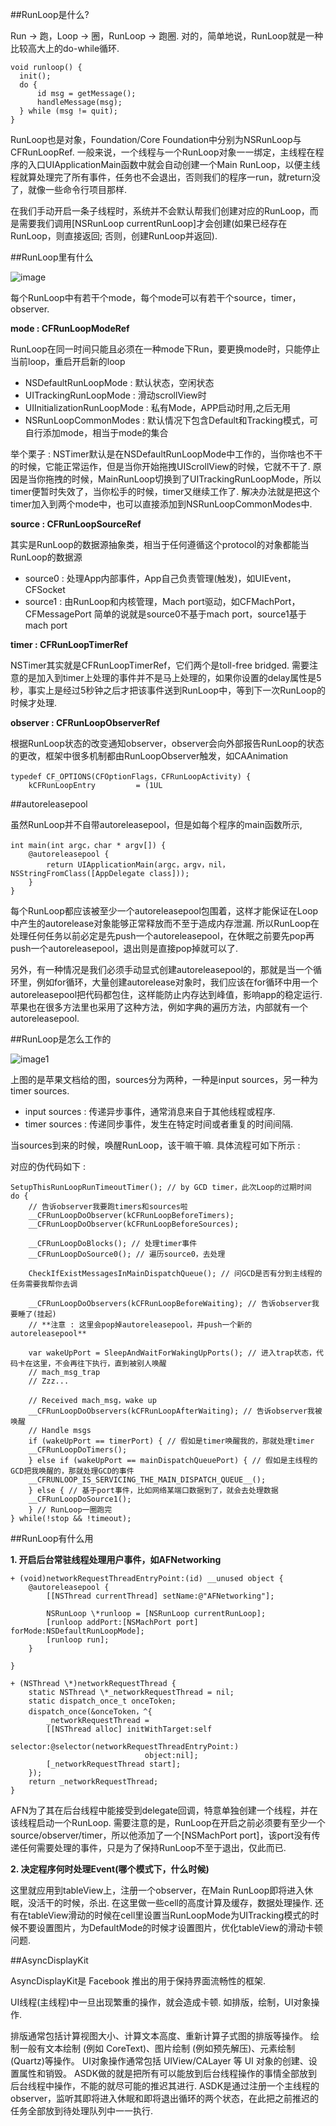 ##RunLoop是什么?

Run -> 跑，Loop -> 圈，RunLoop -> 跑圈. 对的，简单地说，RunLoop就是一种比较高大上的do-while循环.

```
void runloop() {
  init(); 
  do {
      id msg = getMessage();
      handleMessage(msg);
  } while (msg != quit);
}
```

RunLoop也是对象，Foundation/Core Foundation中分别为NSRunLoop与CFRunLoopRef. 一般来说，一个线程与一个RunLoop对象一一绑定，主线程在程序的入口UIApplicationMain函数中就会自动创建一个Main RunLoop，以便主线程就算处理完了所有事件，任务也不会退出，否则我们的程序一run，就return没了，就像一些命令行项目那样.

在我们手动开启一条子线程时，系统并不会默认帮我们创建对应的RunLoop，而是需要我们调用[NSRunLoop currentRunLoop]才会创建(如果已经存在RunLoop，则直接返回; 否则，创建RunLoop并返回).

##RunLoop里有什么

![image](./runloop.png)

每个RunLoop中有若干个mode，每个mode可以有若干个source，timer，observer.

**mode : CFRunLoopModeRef**

RunLoop在同一时间只能且必须在一种mode下Run，要更换mode时，只能停止当前loop，重启开启新的loop

* NSDefaultRunLoopMode : 默认状态，空闲状态
* UITrackingRunLoopMode : 滑动scrollView时
* UIInitializationRunLoopMode : 私有Mode，APP启动时用,之后无用
* NSRunLoopCommonModes : 默认情况下包含Default和Tracking模式，可自行添加mode，相当于mode的集合

举个栗子 : NSTimer默认是在NSDefaultRunLoopMode中工作的，当你啥也不干的时候，它能正常运作，但是当你开始拖拽UIScrollView的时候，它就不干了. 原因是当你拖拽的时候，MainRunLoop切换到了UITrackingRunLoopMode，所以timer便暂时失效了，当你松手的时候，timer又继续工作了. 解决办法就是把这个timer加入到两个mode中，也可以直接添加到NSRunLoopCommonModes中.

**source : CFRunLoopSourceRef**

其实是RunLoop的数据源抽象类，相当于任何遵循这个protocol的对象都能当RunLoop的数据源

* source0 : 处理App内部事件，App自己负责管理(触发)，如UIEvent，CFSocket
* source1 : 由RunLoop和内核管理，Mach port驱动，如CFMachPort，CFMessagePort
简单的说就是source0不基于mach port，source1基于mach port

**timer : CFRunLoopTimerRef**

NSTimer其实就是CFRunLoopTimerRef，它们两个是toll-free bridged. 需要注意的是加入到timer上处理的事件并不是马上处理的，如果你设置的delay属性是5秒，事实上是经过5秒钟之后才把该事件送到RunLoop中，等到下一次RunLoop的时候才处理.

**observer : CFRunLoopObserverRef**

根据RunLoop状态的改变通知observer，observer会向外部报告RunLoop的状态的更改，框架中很多机制都由RunLoopObserver触发，如CAAnimation

```
typedef CF_OPTIONS(CFOptionFlags，CFRunLoopActivity) {
    kCFRunLoopEntry         = (1UL
```

##autoreleasepool

虽然RunLoop并不自带autoreleasepool，但是如每个程序的main函数所示,

```
int main(int argc，char * argv[]) {
    @autoreleasepool {
        return UIApplicationMain(argc，argv，nil，NSStringFromClass([AppDelegate class]));
    }
}
```

每个RunLoop都应该被至少一个autoreleasepool包围着，这样才能保证在Loop中产生的autorelease对象能够正常释放而不至于造成内存泄漏. 所以RunLoop在处理任何任务以前必定是先push一个autoreleasepool，在休眠之前要先pop再push一个autoreleasepool，退出则是直接pop掉就可以了.

另外，有一种情况是我们必须手动显式创建autoreleasepool的，那就是当一个循环里，例如for循环，大量创建autorelease对象时，我们应该在for循环中用一个autoreleasepool把代码都包住，这样能防止内存达到峰值，影响app的稳定运行. 苹果也在很多方法里也采用了这种方法，例如字典的遍历方法，内部就有一个autoreleasepool.

##RunLoop是怎么工作的

![image1](./runloop_work.png)

上图的是苹果文档给的图，sources分为两种，一种是input sources，另一种为timer sources.

* input sources : 传递异步事件，通常消息来自于其他线程或程序.
* timer sources : 传递同步事件，发生在特定时间或者重复的时间间隔.

当sources到来的时候，唤醒RunLoop，该干嘛干嘛. 具体流程可如下所示 :


对应的伪代码如下 :

```
SetupThisRunLoopRunTimeoutTimer(); // by GCD timer，此次Loop的过期时间
do {
    // 告诉observer我要跑timers和sources啦
    __CFRunLoopDoObserver(kCFRunLoopBeforeTimers);
    __CFRunLoopDoObserver(kCFRunLoopBeforeSources);

    __CFRunLoopDoBlocks(); // 处理timer事件
    __CFRunLoopDoSource0(); // 遍历source0，去处理

    CheckIfExistMessagesInMainDispatchQueue(); // 问GCD是否有分到主线程的任务需要我帮你去调

    __CFRunLoopDoObservers(kCFRunLoopBeforeWaiting); // 告诉observer我要睡了(挂起)
    // **注意 : 这里会pop掉autoreleasepool，并push一个新的autoreleasepool**

    var wakeUpPort = SleepAndWaitForWakingUpPorts(); // 进入trap状态，代码卡在这里，不会再往下执行，直到被别人唤醒
    // mach_msg_trap
    // Zzz...

    // Received mach_msg，wake up
    __CFRunLoopDoObservers(kCFRunLoopAfterWaiting); // 告诉observer我被唤醒
    // Handle msgs
    if (wakeUpPort == timerPort) { // 假如是timer唤醒我的，那就处理timer
    __CFRunLoopDoTimers();
    } else if (wakeUpPort == mainDispatchQueuePort) { // 假如是主线程的GCD把我唤醒的，那就处理GCD的事件
    __CFRUNLOOP_IS_SERVICING_THE_MAIN_DISPATCH_QUEUE__();
    } else { // 基于port事件，比如网络某端口数据到了，就会去处理数据
    __CFRunLoopDoSource1(); 
    } // RunLoop一圈跑完
} while(!stop && !timeout);
```

##RunLoop有什么用

**1. 开启后台常驻线程处理用户事件，如AFNetworking**

```
+ (void)networkRequestThreadEntryPoint:(id) __unused object {
    @autoreleasepool {
        [[NSThread currentThread] setName:@"AFNetworking"];

        NSRunLoop \*runloop = [NSRunLoop currentRunLoop];
        [runloop addPort:[NSMachPort port] forMode:NSDefaultRunLoopMode];
        [runloop run];
    }

}

+ (NSThread \*)networkRequestThread {
    static NSThread \*_networkRequestThread = nil;
    static dispatch_once_t onceToken;
    dispatch_once(&onceToken，^{
        _networkRequestThread =
        [[NSThread alloc] initWithTarget:self
                            selector:@selector(networkRequestThreadEntryPoint:)
                              object:nil];
        [_networkRequestThread start];
    });
    return _networkRequestThread;
}
```


AFN为了其在后台线程中能接受到delegate回调，特意单独创建一个线程，并在该线程启动一个RunLoop. 需要注意的是，RunLoop在开启之前必须要有至少一个source/observer/timer，所以他添加了一个[NSMachPort port]，该port没有传递任何需要处理的事件，只是为了保持RunLoop不至于退出，仅此而已.

**2. 决定程序何时处理Event(哪个模式下，什么时候)**

这里就应用到tableView上，注册一个observer，在Main RunLoop即将进入休眠，没活干的时候，杀出. 在这里做一些cell的高度计算及缓存，数据处理操作. 还有在tableView滑动的时候在cell里设置当RunLoopMode为UITracking模式的时候不要设置图片，为DefaultMode的时候才设置图片，优化tableView的滑动卡顿问题.

##AsyncDisplayKit

AsyncDisplayKit是 Facebook 推出的用于保持界面流畅性的框架.

UI线程(主线程)中一旦出现繁重的操作，就会造成卡顿. 如排版，绘制，UI对象操作.

排版通常包括计算视图大小、计算文本高度、重新计算子式图的排版等操作。
绘制一般有文本绘制 (例如 CoreText)、图片绘制 (例如预先解压)、元素绘制 (Quartz)等操作。
UI对象操作通常包括 UIView/CALayer 等 UI 对象的创建、设置属性和销毁。
ASDK做的就是把所有可以能放到后台线程操作的事情全部放到后台线程中操作，不能的就尽可能的推迟其进行. ASDK是通过注册一个主线程的observer，监听其即将进入休眠和即将退出循环的两个状态，在此把之前推迟的任务全部放到待处理队列中一一执行.